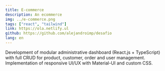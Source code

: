 ```yaml
---
title: E-commerce
description: An ecommerce
img: ../e-commerce.png
tags: ["react", "tailwind"]
link: https://ola.netlify.ul
github: https://github.com/alejandroimp/desafio
lang: en
---
```


Development of modular administrative dashboard (React.js + TypeScript) with full CRUD for product, customer, order and user management. Implementation of responsive UI/UX with Material-UI and custom CSS.
